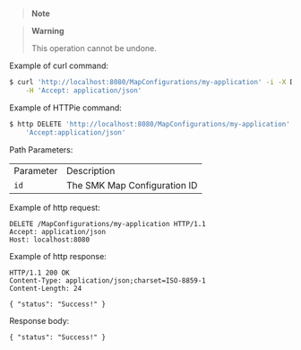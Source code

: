 # 

> **Note**

> **Warning**
> 
> This operation cannot be undone.

Example of curl
command:

``` bash
$ curl 'http://localhost:8080/MapConfigurations/my-application' -i -X DELETE \
    -H 'Accept: application/json'
```

Example of HTTPie command:

``` bash
$ http DELETE 'http://localhost:8080/MapConfigurations/my-application' \
    'Accept:application/json'
```

Path Parameters:

|           |                              |
| --------- | ---------------------------- |
| Parameter | Description                  |
| `id`      | The SMK Map Configuration ID |

Example of http request:

``` http
DELETE /MapConfigurations/my-application HTTP/1.1
Accept: application/json
Host: localhost:8080
```

Example of http response:

``` http
HTTP/1.1 200 OK
Content-Type: application/json;charset=ISO-8859-1
Content-Length: 24

{ "status": "Success!" }
```

Response body:

``` options=
{ "status": "Success!" }
```
